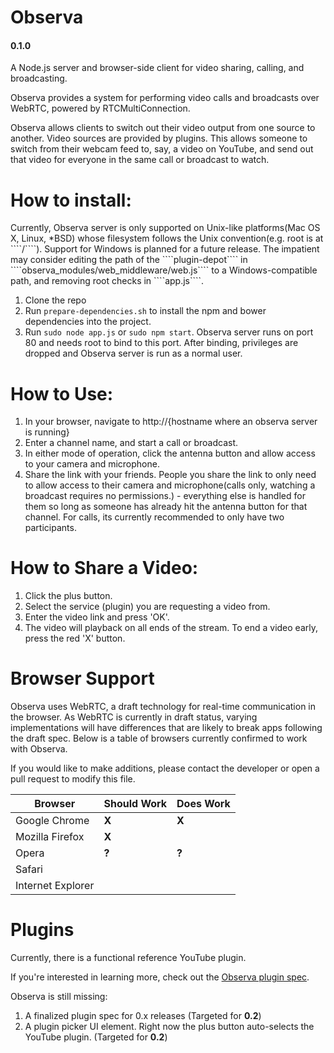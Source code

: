 <h1>Observa</h1>
<h4>0.1.0</h4>
A Node.js server and browser-side client for video sharing, calling, and broadcasting.

Observa provides a system for performing video calls and broadcasts over WebRTC, powered by RTCMultiConnection.

 
Observa allows clients to switch out their video output from one source to another. Video sources are provided by plugins. This allows someone to switch from their webcam feed to, say, a video on YouTube, and send out that video for everyone in the same call or broadcast to watch.

<h1>How to install:</h1>
Currently, Observa server is only supported on Unix-like platforms(Mac OS X, Linux, *BSD) whose filesystem follows the Unix convention(e.g. root is at ````/````). Support for Windows is planned for a future release. The impatient may consider editing the path of the ````plugin-depot```` in ````observa_modules/web_middleware/web.js```` to a Windows-compatible path, and removing root checks in ````app.js````.

1. Clone the repo
2. Run ````prepare-dependencies.sh```` to install the npm and bower dependencies into the project.
3. Run ````sudo node app.js```` or ````sudo npm start````. Observa server runs on port 80 and needs root to bind to this port. After binding, privileges are dropped and Observa server is run as a normal user.

<h1>How to Use:</h1>

1. In your browser, navigate to http://{hostname where an observa server is running}
2. Enter a channel name, and start a call or broadcast.
3. In either mode of operation, click the antenna button and allow access to your camera and microphone.
4. Share the link with your friends. People you share the link to only need to allow access to their camera and microphone(calls only, watching a broadcast requires no permissions.) - everything else is handled for them so long as someone has already hit the antenna button for that channel. For calls, its currently recommended to only have two participants.

<h1>How to Share a Video:</h1>

1. Click the plus button.
2. Select the service (plugin) you are requesting a video from.
3. Enter the video link and press 'OK'.
4. The video will playback on all ends of the stream. To end a video early, press the red 'X' button.

<h1> Browser Support </h1>
Observa uses WebRTC, a draft technology for real-time communication in the browser. As WebRTC is currently in draft status, varying implementations will have differences that are likely to break apps following the draft spec. Below is a table of browsers currently confirmed to work with Observa.

If you would like to make additions, please contact the developer or open a pull request to modify this file.

Browser | Should Work | Does Work
--------|-------------|----------
Google Chrome | <b>X</b> | <b>X</b> |
Mozilla Firefox | <b>X</b> | |
Opera | <b>?</b> | <b>?</b> |
Safari | | |
Internet Explorer | | |

<h1>Plugins</h1>
Currently, there is a functional reference YouTube plugin.

If you're interested in learning more, check out the <a href="https://github.com/nickpelone/observa/wiki/Observa-Plugin-Spec">Observa plugin spec</a>.

Observa is still missing:

1. A finalized plugin spec for 0.x releases (Targeted for <b>0.2</b>)
2. A plugin picker UI element. Right now the plus button auto-selects the YouTube plugin. (Targeted for <b>0.2</b>)

